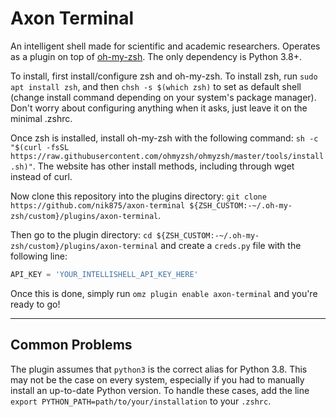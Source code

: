 # Axon Terminal

An intelligent shell made for scientific and academic researchers. Operates as a plugin on top of [oh-my-zsh](https://ohmyz.sh/#install). The only dependency is Python 3.8+.

To install, first install/configure zsh and oh-my-zsh. To install zsh, run `sudo apt install zsh`, and then `chsh -s $(which zsh)` to set as default shell (change install command depending on your system's package manager). Don't worry about configuring anything when it asks, just leave it on the minimal .zshrc.

Once zsh is installed, install oh-my-zsh with the following command: `sh -c "$(curl -fsSL https://raw.githubusercontent.com/ohmyzsh/ohmyzsh/master/tools/install.sh)"`. The website has other install methods, including through wget instead of curl.

Now clone this repository into the plugins directory: `git clone https://github.com/nik875/axon-terminal ${ZSH_CUSTOM:-~/.oh-my-zsh/custom}/plugins/axon-terminal`.

Then go to the plugin directory: `cd ${ZSH_CUSTOM:-~/.oh-my-zsh/custom}/plugins/axon-terminal` and create a `creds.py` file with the following line:

```python
API_KEY = 'YOUR_INTELLISHELL_API_KEY_HERE'
```

Once this is done, simply run `omz plugin enable axon-terminal` and you're ready to go!

---

## Common Problems

The plugin assumes that `python3` is the correct alias for Python 3.8. This may not be the case on every system, especially if you had to manually install an up-to-date Python version. To handle these cases, add the line `export PYTHON_PATH=path/to/your/installation` to your `.zshrc`.
